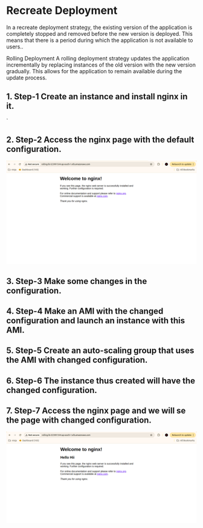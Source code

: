 # Recreate Deployment
In a recreate deployment strategy, the existing version of the application is completely stopped and removed before the new version is deployed. This means that there is a period during which the application is not available to users..

Rolling Deployment
A rolling deployment strategy updates the application incrementally by replacing instances of the old version with the new version gradually. This allows for the application to remain available during the update process.


## 1. Step-1 Create an instance and install nginx in it.
`
## 2. Step-2 Access the nginx page with the default configuration.

![assignment_2](pictures/rolling.png)

## 3. Step-3 Make some changes in the configuration.

## 4. Step-4 Make an AMI with the changed configuration and launch an instance with this AMI.

## 5. Step-5 Create an auto-scaling group that uses the AMI with changed configuration.

## 6. Step-6 The instance thus created will have the changed configuration.

## 7. Step-7 Access the nginx page and we will se the page with changed configuration.

![assignment_2](pictures/rolling-1.png)

